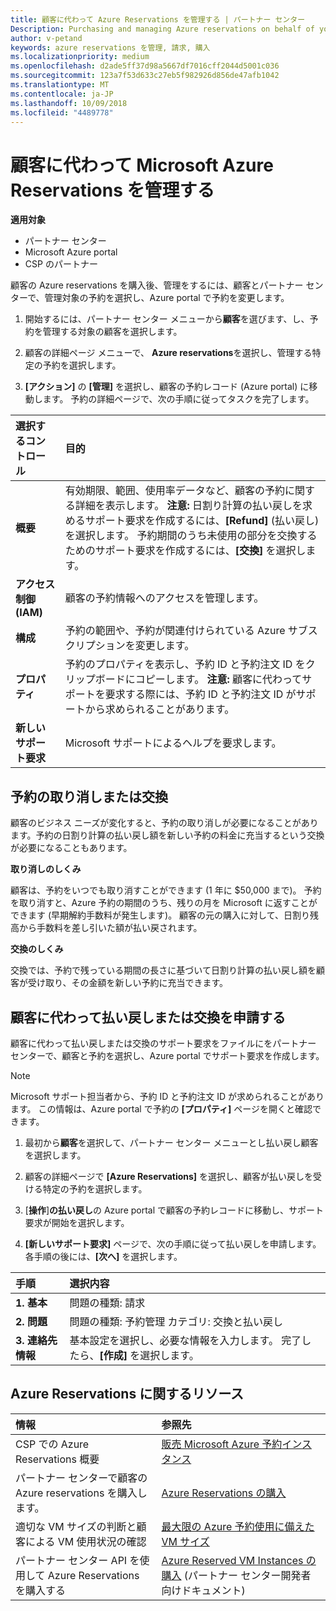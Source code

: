 ```yaml
---
title: 顧客に代わって Azure Reservations を管理する | パートナー センター
Description: Purchasing and managing Azure reservations on behalf of your customers.
author: v-petand
keywords: azure reservations を管理, 請求, 購入
ms.localizationpriority: medium
ms.openlocfilehash: d2ade5ff37d98a5667df7016cff2044d5001c036
ms.sourcegitcommit: 123a7f53d633c27eb5f982926d856de47afb1042
ms.translationtype: MT
ms.contentlocale: ja-JP
ms.lasthandoff: 10/09/2018
ms.locfileid: "4489778"
---
```

# <a name="manage-microsoft-azure-reservations-on-behalf-of-your-customers"></a>顧客に代わって Microsoft Azure Reservations を管理する

**適用対象**

-  パートナー センター
-  Microsoft Azure portal
-  CSP のパートナー

顧客の Azure reservations を購入後、管理をするには、顧客とパートナー センターで、管理対象の予約を選択し、Azure portal で予約を変更します。 

1. 開始するには、パートナー センター メニューから**顧客**を選びます、し、予約を管理する対象の顧客を選択します。 

2. 顧客の詳細ページ メニューで、 **Azure reservations**を選択し、管理する特定の予約を選択します。  

3. **[アクション]** の **[管理]** を選択し、顧客の予約レコード (Azure portal) に移動します。 予約の詳細ページで、次の手順に従ってタスクを完了します。  

| **選択するコントロール**   | **目的**    |
|:-----------------------------|:-----------------|
| **概要**   | 有効期限、範囲、使用率データなど、顧客の予約に関する詳細を表示します。 **注意:** 日割り計算の払い戻しを求めるサポート要求を作成するには、**[Refund]** (払い戻し) を選択します。 予約期間のうち未使用の部分を交換するためのサポート要求を作成するには、**[交換]** を選択します。  
| **アクセス制御 (IAM)**   | 顧客の予約情報へのアクセスを管理します。|
| **構成**   | 予約の範囲や、予約が関連付けられている Azure サブスクリプションを変更します。    |
| **プロパティ**   | 予約のプロパティを表示し、予約 ID と予約注文 ID をクリップボードにコピーします。 **注意:** 顧客に代わってサポートを要求する際には、予約 ID と予約注文 ID がサポートから求められることがあります。    |
| **新しいサポート要求**    | Microsoft サポートによるヘルプを要求します。   |
 
## <a name="cancel-or-exchange-a-reservation"></a>予約の取り消しまたは交換 
顧客のビジネス ニーズが変化すると、予約の取り消しが必要になることがあります。予約の日割り計算の払い戻し額を新しい予約の料金に充当するという交換が必要になることもあります。 

**取り消しのしくみ**

顧客は、予約をいつでも取り消すことができます (1 年に $50,000 まで)。 予約を取り消すと、Azure 予約の期間のうち、残りの月を Microsoft に返すことができます (早期解約手数料が発生します)。 顧客の元の購入に対して、日割り残高から手数料を差し引いた額が払い戻されます。 

**交換のしくみ** 

交換では、予約で残っている期間の長さに基づいて日割り計算の払い戻し額を顧客が受け取り、その金額を新しい予約に充当できます。   

## <a name="request-a-refund-or-exchange-on-behalf-of-a-customer"></a>顧客に代わって払い戻しまたは交換を申請する 

顧客に代わって払い戻しまたは交換のサポート要求をファイルにをパートナー センターで、顧客と予約を選択し、Azure portal でサポート要求を作成します。 

>[!NOTE]
>Microsoft サポート担当者から、予約 ID と予約注文 ID が求められることがあります。 この情報は、Azure portal で予約の **[プロパティ]** ページを開くと確認できます。 

1. 最初から**顧客**を選択して、パートナー センター メニューとし払い戻し顧客を選択します。 

2. 顧客の詳細ページで **[Azure Reservations]** を選択し、顧客が払い戻しを受ける特定の予約を選択します。  

3. [**操作**]**の払い戻し**の Azure portal で顧客の予約レコードに移動し、サポート要求が開始を選択します。  

4. **[新しいサポート要求]** ページで、次の手順に従って払い戻しを申請します。 各手順の後には、**[次へ]** を選択します。 

|**手順**   |**選択内容**    |
|:-----------------------------|:-----------------|
|**1. 基本**   |問題の種類: 請求  |
|**2. 問題**   |問題の種類: 予約管理 カテゴリ: 交換と払い戻し |
|**3. 連絡先情報**   |基本設定を選択し、必要な情報を入力します。 完了したら、**[作成]** を選択します。   |

## <a name="azure-reservations-resources"></a>Azure Reservations に関するリソース
|**情報**   |**参照先**    |
|:-----------------------------|:-----------------|
|CSP での Azure Reservations 概要  | [販売 Microsoft Azure 予約インスタンス](azure-reservations.md) |
|パートナー センターで顧客の Azure reservations を購入します。   |[Azure Reservations の購入](azure-reservations-buying.md) |
|適切な VM サイズの判断と顧客による VM 使用状況の確認   |[最大限の Azure 予約使用に備えた VM サイズ](azure-usage.md)   |
|パートナー センター API を使用して Azure Reservations を購入する | [Azure Reserved VM Instances の購入](https://docs.microsoft.com/partner-center/develop/purchase-azure-reservations) (パートナー センター開発者向けドキュメント)

